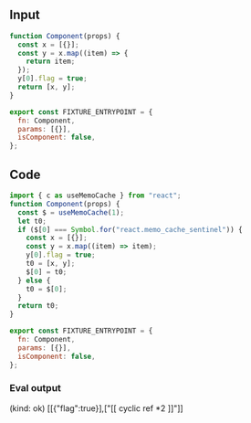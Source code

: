 
## Input

```javascript
function Component(props) {
  const x = [{}];
  const y = x.map((item) => {
    return item;
  });
  y[0].flag = true;
  return [x, y];
}

export const FIXTURE_ENTRYPOINT = {
  fn: Component,
  params: [{}],
  isComponent: false,
};

```

## Code

```javascript
import { c as useMemoCache } from "react";
function Component(props) {
  const $ = useMemoCache(1);
  let t0;
  if ($[0] === Symbol.for("react.memo_cache_sentinel")) {
    const x = [{}];
    const y = x.map((item) => item);
    y[0].flag = true;
    t0 = [x, y];
    $[0] = t0;
  } else {
    t0 = $[0];
  }
  return t0;
}

export const FIXTURE_ENTRYPOINT = {
  fn: Component,
  params: [{}],
  isComponent: false,
};

```
      
### Eval output
(kind: ok) [[{"flag":true}],["[[ cyclic ref *2 ]]"]]